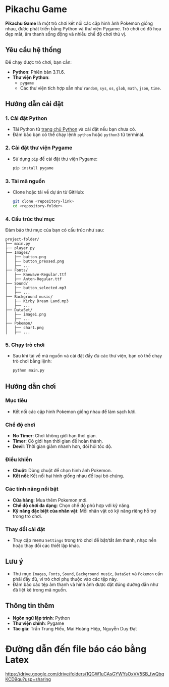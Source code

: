 # Pikachu Game

**Pikachu Game** là một trò chơi kết nối các cặp hình ảnh Pokemon giống nhau, được phát triển bằng Python và thư viện Pygame. Trò chơi có đồ họa đẹp mắt, âm thanh sống động và nhiều chế độ chơi thú vị.

## Yêu cầu hệ thống

Để chạy được trò chơi, bạn cần:

- **Python**: Phiên bản 3.11.6.
- **Thư viện Python**:
  - `pygame`
  - Các thư viện tích hợp sẵn như `random`, `sys`, `os`, `glob`, `math`, `json`, `time`.

## Hướng dẫn cài đặt

### 1. Cài đặt Python
- Tải Python từ [trang chủ Python](https://www.python.org/) và cài đặt nếu bạn chưa có.
- Đảm bảo bạn có thể chạy lệnh `python` hoặc `python3` từ terminal.

### 2. Cài đặt thư viện Pygame
- Sử dụng `pip` để cài đặt thư viện Pygame:
  ```bash
  pip install pygame
  ```

### 3. Tải mã nguồn
- Clone hoặc tải về dự án từ GitHub:
  ```bash
  git clone <repository-link>
  cd <repository-folder>
  ```

### 4. Cấu trúc thư mục
Đảm bảo thư mục của bạn có cấu trúc như sau:
```
project-folder/
├── main.py
├── player.py
├── Images/
│   ├── button.png
│   ├── button_pressed.png
│   ├── ...
├── Fonts/
│   ├── Knewave-Regular.ttf
│   ├── Anton-Regular.ttf
├── Sound/
│   ├── button_selected.mp3
│   ├── ...
├── Background music/
│   ├── Kirby Dream Land.mp3
│   ├── ...
├── DataSet/
│   ├── image1.png
│   ├── ...
├── Pokemon/
│   ├── char1.png
│   ├── ...
```

### 5. Chạy trò chơi
- Sau khi tải về mã nguồn và cài đặt đầy đủ các thư viện, bạn có thể chạy trò chơi bằng lệnh:
  ```bash
  python main.py
  ```

## Hướng dẫn chơi

### Mục tiêu
- Kết nối các cặp hình Pokemon giống nhau để làm sạch lưới.

### Chế độ chơi
- **No Timer**: Chơi không giới hạn thời gian.
- **Timer**: Có giới hạn thời gian để hoàn thành.
- **Devil**: Thời gian giảm nhanh hơn, đòi hỏi tốc độ.

### Điều khiển
- **Chuột**: Dùng chuột để chọn hình ảnh Pokemon.
- **Kết nối**: Kết nối hai hình giống nhau để loại bỏ chúng.

### Các tính năng nổi bật
- **Cửa hàng**: Mua thêm Pokemon mới.
- **Chế độ chơi đa dạng**: Chọn chế độ phù hợp với kỹ năng.
- **Kỹ năng đặc biệt của nhân vật**: Mỗi nhân vật có kỹ năng riêng hỗ trợ trong trò chơi.

### Thay đổi cài đặt
- Truy cập menu `Settings` trong trò chơi để bật/tắt âm thanh, nhạc nền hoặc thay đổi các thiết lập khác.

## Lưu ý
- Thư mục `Images`, `Fonts`, `Sound`, `Background music`, `DataSet` và `Pokemon` cần phải đầy đủ, vì trò chơi phụ thuộc vào các tệp này.
- Đảm bảo các tệp âm thanh và hình ảnh được đặt đúng đường dẫn như đã liệt kê trong mã nguồn.

## Thông tin thêm
- **Ngôn ngữ lập trình**: Python
- **Thư viện chính**: Pygame
- **Tác giả**: Trần Trung Hiếu, Mai Hoàng Hiệp, Nguyễn Duy Đạt

# Đường dẫn đến file báo cáo bằng Latex
https://drive.google.com/drive/folders/1QGW1uCAsGYWYsOxVV5SB_fwQbqKCD9qu?usp=sharing
